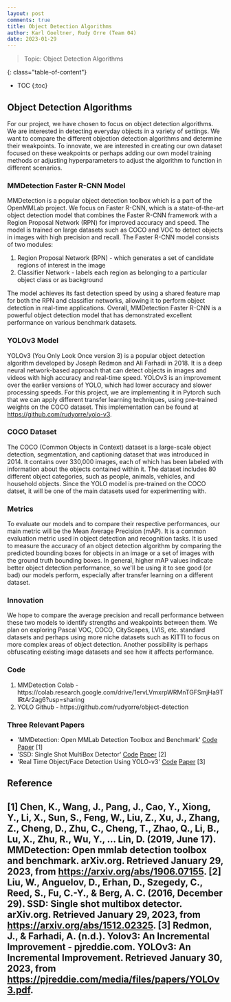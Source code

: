 ```yaml
---
layout: post
comments: true
title: Object Detection Algorithms
author: Karl Goeltner, Rudy Orre (Team 04)
date: 2023-01-29
---
```



> Topic: Object Detection Algorithms


<!--more-->
{: class="table-of-content"}
* TOC
{:toc}

## Object Detection Algorithms
For our project, we have chosen to focus on object detection algorithms. We are interested in detecting everyday objects in a variety of settings. We want to compare the different objection detection algorithms and determine their weakpoints. To innovate, we are interested in creating our own dataset focused on these weakpoints or perhaps adding our own model training methods or adjusting hyperparameters to adjust the algorithm to function in different scenarios.

### MMDetection Faster R-CNN Model
MMDetection is a popular object detection toolbox which is a part of the OpenMMLab project. We focus on Faster R-CNN, which is a state-of-the-art object detection model that combines the Faster R-CNN framework with a Region Proposal Network (RPN) for improved accuracy and speed. The model is trained on large datasets such as COCO and VOC to detect objects in images with high precision and recall. The Faster R-CNN model consists of two modules:
<ol>
  <li>Region Proposal Network (RPN) - which generates a set of candidate regions of interest in the image</li>
  <li>Classifier Network - labels each region as belonging to a particular object class or as background</li>
</ol> 
The model achieves its fast detection speed by using a shared feature map for both the RPN and classifier networks, allowing it to perform object detection in real-time applications. Overall, MMDetection Faster R-CNN is a powerful object detection model that has demonstrated excellent performance on various benchmark datasets.

### YOLOv3 Model
YOLOv3 (You Only Look Once version 3) is a popular object detection algorithm developed by Joseph Redmon and Ali Farhadi in 2018. It is a deep neural network-based approach that can detect objects in images and videos with high accuracy and real-time speed. YOLOv3 is an improvement over the earlier versions of YOLO, which had lower accuracy and slower processing speeds. For this project, we are implementing it in Pytorch such that we can apply different transfer learning techniques, using pre-trained weights on the COCO dataset. This implementation can be found at https://github.com/rudyorre/yolo-v3.

### COCO Dataset
The COCO (Common Objects in Context) dataset is a large-scale object detection, segmentation, and captioning dataset that was introduced in 2014. It contains over 330,000 images, each of which has been labeled with information about the objects contained within it. The dataset includes 80 different object categories, such as people, animals, vehicles, and household objects. Since the YOLO model is pre-trained on the COCO datset, it will be one of the main datasets used for experimenting with.

### Metrics
To evaluate our models and to compare their respective performances, our main metric will be the Mean Average Precision (mAP). It is a common evaluation metric used in object detection and recognition tasks. It is used to measure the accuracy of an object detection algorithm by comparing the predicted bounding boxes for objects in an image or a set of images with the ground truth bounding boxes. In general, higher mAP values indicate better object detection performance, so we'll be using it to see good (or bad) our models perform, especially after transfer learning on a different dataset.

### Innovation
We hope to compare the average precision and recall performance between these two models to identify strengths and weakpoints between them. We plan on exploring Pascal VOC, COCO, CityScapes, LVIS, etc. standard datasets and perhaps using more niche datasets such as KITTI to focus on more complex areas of object detection. Another possibility is perhaps obfuscating existing image datasets and see how it affects performance.

### Code
<ol>
  <li>MMDetection Colab - https://colab.research.google.com/drive/1ervLVmxrpWRMnTGFSmjHa9TIRtAr2ag6?usp=sharing</li>
  <li>YOLO Github - https://github.com/rudyorre/object-detection</li>
</ol> 

### Three Relevant Papers
- 'MMDetection: Open MMLab Detection Toolbox and Benchmark' [Code](https://github.com/open-mmlab/mmdetection) [Paper](https://arxiv.org/abs/1906.07155) [1]
- 'SSD: Single Shot MultiBox Detector' [Code](https://github.com/sgrvinod/a-PyTorch-Tutorial-to-Object-Detection) [Paper](https://arxiv.org/abs/1512.02325) [2]
- 'Real Time Object/Face Detection Using YOLO-v3' [Code](https://github.com/shayantaherian/Object-detection) [Paper](https://pjreddie.com/media/files/papers/YOLOv3.pdf) [3]

## Reference
[1] Chen, K., Wang, J., Pang, J., Cao, Y., Xiong, Y., Li, X., Sun, S., Feng, W., Liu, Z., Xu, J., Zhang, Z., Cheng, D., Zhu, C., Cheng, T., Zhao, Q., Li, B., Lu, X., Zhu, R., Wu, Y., … Lin, D. (2019, June 17). MMDetection: Open mmlab detection toolbox and benchmark. arXiv.org. Retrieved January 29, 2023, from https://arxiv.org/abs/1906.07155.
[2] Liu, W., Anguelov, D., Erhan, D., Szegedy, C., Reed, S., Fu, C.-Y., &amp; Berg, A. C. (2016, December 29). SSD: Single shot multibox detector. arXiv.org. Retrieved January 29, 2023, from https://arxiv.org/abs/1512.02325.
[3] Redmon, J., &amp; Farhadi, A. (n.d.). Yolov3: An Incremental Improvement - pjreddie.com. YOLOv3: An Incremental Improvement. Retrieved January 30, 2023, from https://pjreddie.com/media/files/papers/YOLOv3.pdf.
---
